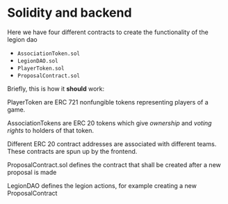 # Solidity and backend

Here we have four different contracts to create the functionality of the legion dao

 - `AssociationToken.sol` 
 - `LegionDAO.sol`
 - `PlayerToken.sol`
 - `ProposalContract.sol`

 Briefly, this is how it __should__ work: 

 PlayerToken are ERC 721 nonfungible tokens representing players of a game.

 AssociationTokens are ERC 20 tokens which give _ownership_ and _voting rights_ to holders of that token.

 Different ERC 20 contract addresses are associated with different teams. These contracts are spun up by the frontend.

 ProposalContract.sol defines the contract that shall be created after a new proposal is made

 LegionDAO defines the legion actions, for example creating a new ProposalContract
